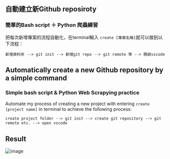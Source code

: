 ## 自動建立新Github reposiroty

### 簡單的Bash script ＋ Python 爬蟲練習
把每次新增專案的流程自動化，在terminal輸入 `create [專案名稱]`就可以做到以下流程： </br>

`新增資料夾 --> git init --> 新增git repo --> git remote 等 --> 開啟vscode`

## Automatically create a new Github repository by a simple command

### Simple bash script & Python Web Scrapying practice

Automate my process of creating a new project with entering `create [project name]` in terminal to achieve the following process:

`create project folder --> git init --> create git repository --> git remote etc. --> open vscode`

## Result
![image](https://github.com/ariel7234/repo_create/blob/main/img/result.gif)